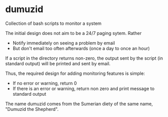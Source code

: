# dumuzid
Collection of bash scripts to monitor a system

The initial design does not aim to be a 24/7 paging sytem. Rather

* Notify immediately on seeing a problem by email
* But don't email too often afterwards (once a day to once an hour)

If a script in the directory returns non-zero, the output sent by the script (in standard output) will be printed and sent by email.

Thus, the required design for adding monitoring features is simple:
* If no error or warning, return 0
* If there is an error or warning, return non zero and print message to standard output

The name dumuzid comes from the Sumerian diety of the same name, "Dumuzid the Shepherd".
